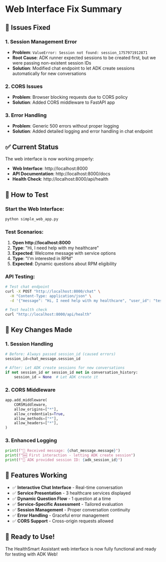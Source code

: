 # Web Interface Fix Summary

## 🐛 **Issues Fixed**

### **1. Session Management Error**
- **Problem**: `ValueError: Session not found: session_1757971912871`
- **Root Cause**: ADK runner expected sessions to be created first, but we were passing non-existent session IDs
- **Solution**: Modified chat endpoint to let ADK create sessions automatically for new conversations

### **2. CORS Issues**
- **Problem**: Browser blocking requests due to CORS policy
- **Solution**: Added CORS middleware to FastAPI app

### **3. Error Handling**
- **Problem**: Generic 500 errors without proper logging
- **Solution**: Added detailed logging and error handling in chat endpoint

## ✅ **Current Status**

The web interface is now working properly:

- **Web Interface**: http://localhost:8000
- **API Documentation**: http://localhost:8000/docs
- **Health Check**: http://localhost:8000/api/health

## 🚀 **How to Test**

### **Start the Web Interface:**
```bash
python simple_web_app.py
```

### **Test Scenarios:**

1. **Open http://localhost:8000**
2. **Type**: "Hi, I need help with my healthcare"
3. **Expected**: Welcome message with service options
4. **Type**: "I'm interested in RPM"
5. **Expected**: Dynamic questions about RPM eligibility

### **API Testing:**
```bash
# Test chat endpoint
curl -X POST "http://localhost:8000/chat" \
  -H "Content-Type: application/json" \
  -d '{"message": "Hi, I need help with my healthcare", "user_id": "test_user"}'

# Test health check
curl "http://localhost:8000/api/health"
```

## 🔧 **Key Changes Made**

### **1. Session Handling**
```python
# Before: Always passed session_id (caused errors)
session_id=chat_message.session_id

# After: Let ADK create sessions for new conversations
if not session_id or session_id not in conversation_history:
    session_id = None  # Let ADK create it
```

### **2. CORS Middleware**
```python
app.add_middleware(
    CORSMiddleware,
    allow_origins=["*"],
    allow_credentials=True,
    allow_methods=["*"],
    allow_headers=["*"],
)
```

### **3. Enhanced Logging**
```python
print(f"📨 Received message: {chat_message.message}")
print(f"🆕 First interaction - letting ADK create session")
print(f"🔑 ADK provided session ID: {adk_session_id}")
```

## 🎯 **Features Working**

- ✅ **Interactive Chat Interface** - Real-time conversation
- ✅ **Service Presentation** - 3 healthcare services displayed
- ✅ **Dynamic Question Flow** - 1 question at a time
- ✅ **Service-Specific Assessment** - Tailored evaluation
- ✅ **Session Management** - Proper conversation continuity
- ✅ **Error Handling** - Graceful error management
- ✅ **CORS Support** - Cross-origin requests allowed

## 🚀 **Ready to Use!**

The HealthSmart Assistant web interface is now fully functional and ready for testing with ADK Web!
